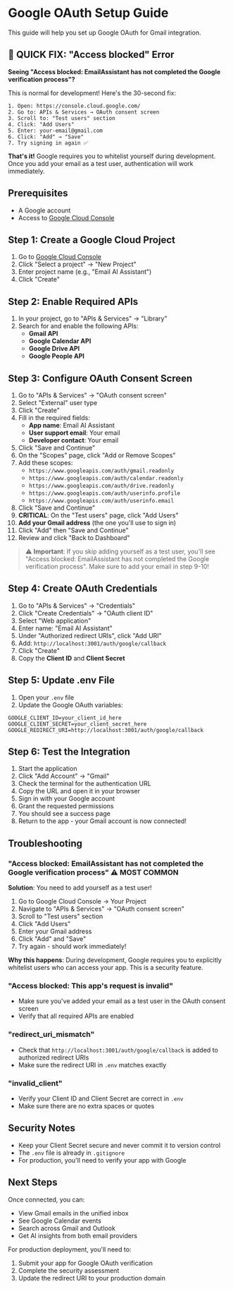 # Google OAuth Setup Guide

This guide will help you set up Google OAuth for Gmail integration.

## 🚨 QUICK FIX: "Access blocked" Error

**Seeing "Access blocked: EmailAssistant has not completed the Google verification process"?**

This is normal for development! Here's the 30-second fix:

```
1. Open: https://console.cloud.google.com/
2. Go to: APIs & Services → OAuth consent screen
3. Scroll to: "Test users" section
4. Click: "Add Users"
5. Enter: your-email@gmail.com
6. Click: "Add" → "Save"
7. Try signing in again ✅
```

**That's it!** Google requires you to whitelist yourself during development. Once you add your email as a test user, authentication will work immediately.

## Prerequisites

- A Google account
- Access to [Google Cloud Console](https://console.cloud.google.com/)

## Step 1: Create a Google Cloud Project

1. Go to [Google Cloud Console](https://console.cloud.google.com/)
2. Click "Select a project" → "New Project"
3. Enter project name (e.g., "Email AI Assistant")
4. Click "Create"

## Step 2: Enable Required APIs

1. In your project, go to "APIs & Services" → "Library"
2. Search for and enable the following APIs:
   - **Gmail API**
   - **Google Calendar API**
   - **Google Drive API**
   - **Google People API**

## Step 3: Configure OAuth Consent Screen

1. Go to "APIs & Services" → "OAuth consent screen"
2. Select "External" user type
3. Click "Create"
4. Fill in the required fields:
   - **App name**: Email AI Assistant
   - **User support email**: Your email
   - **Developer contact**: Your email
5. Click "Save and Continue"
6. On the "Scopes" page, click "Add or Remove Scopes"
7. Add these scopes:
   - `https://www.googleapis.com/auth/gmail.readonly`
   - `https://www.googleapis.com/auth/calendar.readonly`
   - `https://www.googleapis.com/auth/drive.readonly`
   - `https://www.googleapis.com/auth/userinfo.profile`
   - `https://www.googleapis.com/auth/userinfo.email`
8. Click "Save and Continue"
9. **CRITICAL**: On the "Test users" page, click "Add Users"
10. **Add your Gmail address** (the one you'll use to sign in)
11. Click "Add" then "Save and Continue"
12. Review and click "Back to Dashboard"

> ⚠️ **Important**: If you skip adding yourself as a test user, you'll see "Access blocked: EmailAssistant has not completed the Google verification process". Make sure to add your email in step 9-10!

## Step 4: Create OAuth Credentials

1. Go to "APIs & Services" → "Credentials"
2. Click "Create Credentials" → "OAuth client ID"
3. Select "Web application"
4. Enter name: "Email AI Assistant"
5. Under "Authorized redirect URIs", click "Add URI"
6. Add: `http://localhost:3001/auth/google/callback`
7. Click "Create"
8. Copy the **Client ID** and **Client Secret**

## Step 5: Update .env File

1. Open your `.env` file
2. Update the Google OAuth variables:

```env
GOOGLE_CLIENT_ID=your_client_id_here
GOOGLE_CLIENT_SECRET=your_client_secret_here
GOOGLE_REDIRECT_URI=http://localhost:3001/auth/google/callback
```

## Step 6: Test the Integration

1. Start the application
2. Click "Add Account" → "Gmail"
3. Check the terminal for the authentication URL
4. Copy the URL and open it in your browser
5. Sign in with your Google account
6. Grant the requested permissions
7. You should see a success page
8. Return to the app - your Gmail account is now connected!

## Troubleshooting

### "Access blocked: EmailAssistant has not completed the Google verification process" ⚠️ MOST COMMON

**Solution**: You need to add yourself as a test user!

1. Go to Google Cloud Console → Your Project
2. Navigate to "APIs & Services" → "OAuth consent screen"
3. Scroll to "Test users" section
4. Click "Add Users"
5. Enter your Gmail address
6. Click "Add" and "Save"
7. Try again - should work immediately!

**Why this happens**: During development, Google requires you to explicitly whitelist users who can access your app. This is a security feature.

### "Access blocked: This app's request is invalid"

- Make sure you've added your email as a test user in the OAuth consent screen
- Verify that all required APIs are enabled

### "redirect_uri_mismatch"

- Check that `http://localhost:3001/auth/google/callback` is added to authorized redirect URIs
- Make sure the redirect URI in `.env` matches exactly

### "invalid_client"

- Verify your Client ID and Client Secret are correct in `.env`
- Make sure there are no extra spaces or quotes

## Security Notes

- Keep your Client Secret secure and never commit it to version control
- The `.env` file is already in `.gitignore`
- For production, you'll need to verify your app with Google

## Next Steps

Once connected, you can:
- View Gmail emails in the unified inbox
- See Google Calendar events
- Search across Gmail and Outlook
- Get AI insights from both email providers

For production deployment, you'll need to:
1. Submit your app for Google OAuth verification
2. Complete the security assessment
3. Update the redirect URI to your production domain
